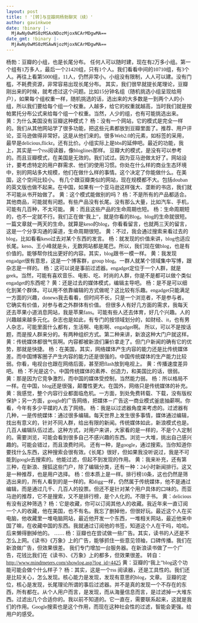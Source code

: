 ```yaml
---
layout: post
title: ! '[转]与豆瓣网杨勃聊天（续）'
author: gavinkwoe
date: !binary |-
  MjAwNy0wMS0zMSAxNDozMjoxNCArMDgwMA==
date_gmt: !binary |-
  MjAwNy0wMS0zMSAwNjozMjoxNCArMDgwMA==
---
```

<font face="Verdana">杨勃：豆瓣的小组，也是长尾分布。</font>
<font face="Verdana">任何人可以随时建，现在有2万多小组。第一个组有1万多人，最后一个21420组，只有1个人。我们看看中间的10710组，有3个人。再往上看第5000组，11人，仍然非常小。<font face="Verdana">小组没有限制，人人可以建。没有门槛，不耗费资源，非常容易出现长尾分布。
</font></font><font face="Verdana">其实，我们很早就提长尾理论，豆瓣刚出来的时候，就考虑过这个问题。比如15分钟名组（随机挑选小组呈现给用户），如果每个组权重一样，随机挑选的话，选出来的大多数是一到两个人的小组，所以我们要给每个组一个权重。人越多，给它的权重就越高，当时我们就是按帕累托分布公式来给每个组一个权重。当然，人少的组，也有可能挑选出来。
</font><font face="Verdana"></font>
<font face="Verdana">黄：为什么美国没有豆瓣这种模式？</font>
<font face="Verdana">杨：没有一个网站，它的模式是完全一样的。我们从其他网站学了很多功能，把这些元素都放到豆瓣里面了。推荐、用户评论，亚马逊做得非常好。这是从他们来的。很多Web2.0的元素，如标签的采用，最早是delicious,flickr。还有比价。小组实际上是bbs的延伸吧。最近的功能，我上，其实是一个</font><font face="Verdana">rss阅读器，像bloglines那样。
</font><font face="Verdana">豆瓣大的模式，是没有可以参考的。而且豆瓣模式，在美国是无效的。我们试过。因为亚马逊做太好了。</font><font face="Verdana">网站设计，要考虑特定的用户群需求、他们的使用习惯。你处在什么样的商业生态环境中，别的网站多大规模，他们在做什么样的事情。这个决定了你能做什么。在美国，这个空间比较小。
有几个跟豆瓣类似的网站，现在规模都不大。</font><font face="Verdana">包括douban的英文版也做不起来。</font><font face="Verdana">在中国，如果有一个亚马逊这样强大、垄断的书店，我们就不可能从书开始做了。</font>
<font face="Verdana">黄：这个模式能做别的吗？</font>
<font face="Verdana">杨：不是所有的产品都适合。其他商品，可能就有问题。有些产品没有长尾。没有那么大量，比如汽车、手机，可能有几百种，不太可能。</font>
<font face="Verdana">黄：而且这些产品的生命周期也短。</font>
<font face="Verdana">杨：生命周期短的，也不一定就不行。我们正在做“我上”，就是你看的Blog。blog的生命就很短。一篇文章就一两天的生命。就算是keso的blog，你看看留言，也就两三天的留言，这是一个分享沟通的渠道，生命周期很短。</font>
<font face="Verdana">黄：不过，我会通过搜索来看过去的blog，比如看看keso过去对某个东西的发言。</font>
<font face="Verdana">杨：就发现的价值来讲，blog也适应长尾。</font><font face="Verdana">keso、王小峰就是头，无数网站都是尾巴。所以，我们现在做blog，也是有价值的。能够帮你找出更好的内容。</font><font face="Verdana">其实，blog跟书一模一样。</font>
<font face="Verdana">黄：我发现engadget很有意思，这是一个博客群，group blog。一群人就某个领域集中写博，跟杂志是一样的。</font>
<font face="Verdana">杨：这可以说是事前过滤器。engadget定位于一个人群，就是geek。当然，可能有喜欢音乐、电影、吃、时尚的人群，你是不是都可以做个类似engadget的东西呢？
黄：还是过去的媒体模式，编辑主导吧。
杨：是不是可以细化到某个群体。可以用不依靠编辑的方式做呢？这比较有乐趣。</font><font face="Verdana">engadget只能满足一方面的兴趣，donews我去看看，但时间不长，只是一个浏览者，不是参与者。它确实有价值，对参与者之外群体有价值。
但很多人有好几方面的需求，我每天还去苹果小道消息网站，我是苹果fans。可能有些人还去体育，好几个兴趣。人的兴趣越来越多元化。杂志也是如此，有专门的按领域划分的，如财经、it，也有男人杂志，可能里面什么都有，生活啊、电影啊、engadget啊。
所以，可以不是按话题，而是按人群来分的。有两种组织方式。第二种来讲，新浪这种大门户就这样。</font>
<font face="Verdana">黄：传统媒体都很气氛啊。内容都被新浪们廉价拿走了。但门户新闻的确有它的优势，那就是快捷。
</font><font face="Verdana">杨：在美国，其实，网络媒体产生内容的能力还是比传统媒体差。而中国博客圈子产生内容的能力还是很强的。中国传统媒体的生产能力比较弱。你看，电视台也跟在网络后面，甚至把flash放到电视上。</font>
<font face="Verdana">黄：传播速度差异吧。
</font><font face="Verdana">杨：不光是这个。中国传统媒体的素养、创造力，和美国比的话，很弱。
黄：那是因为它竞争激烈，而中国的媒体受控制，当然能力弱。
杨：所以格局不一样。在中国，blog还是很强，颠覆性更大。在国外，网络只是传统媒体的补充。</font>
<font face="Verdana">黄：我感觉，整个内容行业都面临危机。一方面，到处免费转载、下载，没有版权保护；另一方面，google的广告网络，把媒体－广告这一商业模式釜底抽薪啊。你看，今年有多少平媒的人去了网络。</font>
<font face="Verdana">杨：我是以过滤器角度来考虑的。过滤器有几种，一是传统媒体：通过很多编辑。每天世界上发生很多事情，媒体通过编辑，找出有意义的，针对不同人群，给出有限的新闻。传统媒体如此，新浪模式也是。几百人编辑队伍过滤。这种方式，对用户来讲，大家看的是一样的，不是个人定制的。需要浏览，可能会看到很多自己不感兴趣的东西。浏览一大堆，挑出自己感兴趣的。可能会错过，而且浪费时间。
</font><font face="Verdana">还有一种，是google，通过搜索。当你知道你要找什么东西，这种搜索会很有效。《长尾》很好，但如果我没听说过，我是不可能到google去搜索的。他能过滤，但起不到发现的作用。</font>
<font face="Verdana">黄：我来补充，还有第三种，在新浪、搜狐这些门户，除了编辑分类，还有一种：24小时新闻排行。这又是一种推荐，也是用户选择。
杨：但本质上是一样。排行榜10条，这也仍然是筛选出来的，所有人看到的是一样的。和digg一样，仍然属于传统媒体，他不是通过编辑，而是通过几千、几百人的投票。但还不是针对某个用户具体的口味的。</font><font face="Verdana">而亚马逊的推荐，它不是搜索，又不是排行榜，是个人化的。不限于书。</font>
<font face="Verdana">黄：delicious有没有这种筛选？
杨：它是收藏，你可以订阅其他人的收藏。我近年来一直订阅一个人的收藏，他在美国，也不有名。我忘了删掉他，但很好玩。最近这个人在买电脑，他收藏里一堆电脑网站，最近他开发一个东西，一堆相关网站，最近他来中国了嘛，在收藏中国的东西。我就通过订阅他的书签，</font><font face="Verdana">知道这个人在干吗，哈哈。后来懒得删掉他的。</font>
<font face="Verdana">……
杨：豆瓣也在尝试做一些广告。其实，读书的人还是不怎么上网。《读书》《万象》上的广告，能够抓住一些意见领袖，口碑传播。我们</font><font face="Verdana">在新浪做广告，但效果很差。
我们专门增加一台服务器。在新浪读书做了一个广告，花钱比我们在《读书》、《万象》上的都多，但效果很差。</font>
<font face="Verdana">转自：<a href="http://www.mindmeters.com/showlog.asp?log_id=4425">http://www.mindmeters.com/showlog.asp?log_id=4425</a></font>
<font face="Verdana">黄：豆瓣的“我上”blog这个功能可能会做个什么样子？
</font><font face="Verdana">杨：其实，这是一个rss 阅读器，还是工具性的。我们还是比较关心，怎么发现。核心能力是发现，发现有意思的blog，文章。
豆瓣的定位，核心是发现，长尾理论所谓的事后过滤器。并不是真的发现一个不存在的东西，所有都在。从个人用户而言，是发现，而从海量信息而言，是过滤掉一大堆东西。过滤出几个合适你的。</font><font face="Verdana">我以前不知道的。它一直在，需要联系起来，这就是我们的作用。</font><font face="Verdana">Google搜索也是这个作用，而现在这种社会性的过滤，智能会更强。给用户的感受。</font>
